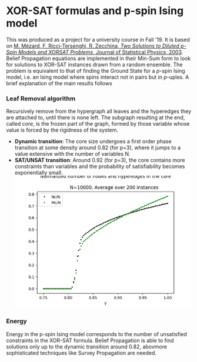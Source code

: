 # XOR-SAT formulas and p-spin Ising model
This was produced as a project for a university course in Fall '19. 
It is based on [M. Mézard, F. Ricci-Tersenghi, R. Zecchina, *Two Solutions to Diluted p-Spin Models
and XORSAT Problems*, Journal of Statistical Physics, 2003](http://chimera.roma1.infn.it/FEDERICO/Publications_files/2003_JSP_111_505.pdf).
Belief Propagation equations are implemented in their Min-Sum form to look for solutions to XOR-SAT instances drawn from a random ensemble. The problem is equivalent to that of finding the Ground State for a $p$-spin Ising model, i.e. an Ising model where spins interact not in pairs but in $p$-uples.
A brief explanation of the main results follows

### Leaf Removal algorithm
 Recursively remove from the hypergraph all leaves and the hyperedges they are attached to, until there is none left. The subgraph resulting at the end, called *core*, is the frozen part of the graph, formed by those variable whose value is forced by the rigidness of the system.
 - **Dynamic transition**: The core size undergoes a first order phase transition at some density around 0.82 (for p=3), where it jumps to a value extensive with the number of variables N. 
 - **SAT/UNSAT transition**: Around 0.92 (for p=3),  the core contains more constraints than variables and the probability of satisfiability becomes exponentially small.
 ![core](https://github.com/stecrotti/xorsat/blob/master/images/core.png?raw=true "core")
 
 ### Energy
 Energy in the p-spin Ising model corresponds to the number of unsatisfied constraints in the XOR-SAT formula. Belief Propagation is able to find solutions only up to the dynamic transition around 0.82, abovmore sophisticated techniques like Survey Propagation are needed.
  
 


<!--stackedit_data:
eyJoaXN0b3J5IjpbLTE2Nzg0MDc0MDcsLTIwOTY3ODkyMjAsMT
A1OTg5Mjk1MCwyMDgzNjc0OTMsMTAyNTg1NTczNV19
-->